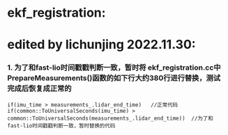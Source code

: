 # ekf_registration:
# edited by lichunjing 2022.11.30:


### 1. 为了和fast-lio时间戳戳判断一致，暂时将 ekf_registration.cc中PrepareMeasurements()函数的如下行大约380行进行替换，测试完成后恢复成正常的
```
if(imu_time > measurements_.lidar_end_time)   //正常代码
if(common::ToUniversalSeconds(imu_time) > common::ToUniversalSeconds(measurements_.lidar_end_time))  //为了和fast-lio时间戳戳判断一致，暂时替换的代码
```
